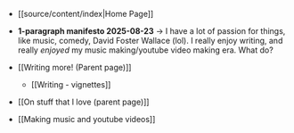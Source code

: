 - [[source/content/index|Home Page]]
- **1-paragraph manifesto 2025-08-23** → I have a lot of passion for things, like music, comedy, David Foster Wallace (lol). I really enjoy writing, and really *enjoyed* my music making/youtube video making era. What do?

- [[Writing more! (Parent page)]]
	- [[Writing - vignettes]]
- [[On stuff that I love (parent page)]]
- [[Making music and youtube videos]]
